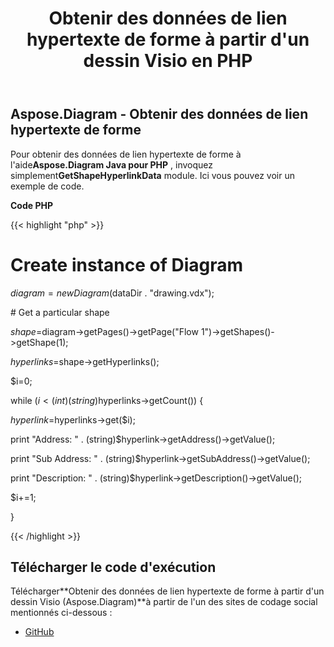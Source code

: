 ﻿---
title: Obtenir des données de lien hypertexte de forme à partir d'un dessin Visio en PHP
type: docs
weight: 20
url: /fr/java/get-shape-hyperlink-data-from-a-visio-drawing-in-php/
---
## **Aspose.Diagram - Obtenir des données de lien hypertexte de forme**
Pour obtenir des données de lien hypertexte de forme à l'aide**Aspose.Diagram Java pour PHP** , invoquez simplement**GetShapeHyperlinkData** module. Ici vous pouvez voir un exemple de code.

**Code PHP**

{{< highlight "php" >}}

 # Create instance of Diagram

$diagram = new Diagram($dataDir . "drawing.vdx");

\# Get a particular shape

$shape=$diagram->getPages()->getPage("Flow 1")->getShapes()->getShape(1);

$hyperlinks=$shape->getHyperlinks();

$i=0;

while ($i<(int)(string)$hyperlinks->getCount()) {

$hyperlink=$hyperlinks->get($i);

print "Address: " . (string)$hyperlink->getAddress()->getValue();

print "Sub Address: " . (string)$hyperlink->getSubAddress()->getValue();

print "Description: " . (string)$hyperlink->getDescription()->getValue();

$i+=1;

}

{{< /highlight >}}
## **Télécharger le code d'exécution**
 Télécharger**Obtenir des données de lien hypertexte de forme à partir d'un dessin Visio (Aspose.Diagram)**à partir de l'un des sites de codage social mentionnés ci-dessous :

- [GitHub](https://github.com/asposediagram/Aspose.Diagram-for-Java/blob/master/Plugins/Aspose_Diagram_Java_for_PHP/src/aspose/diagram/WorkingwithHyperlinks/GetShapeHyperlinkData.php)
